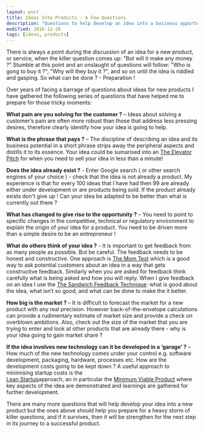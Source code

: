 ```yaml
---
layout: post
title: Ideas Into Products - A Few Questions
description: "Questions to help develop an idea into a business opportunity."
modified: 2016-12-26
tags: [ideas, products]
---
```


There is always a point during the discussion of an idea for a new product, or service, when the killer question comes up: "But will it make any money ?" Stumble at this point and an onslaught of questions will follow: "Who is gong to buy it ?", "Why will they buy it ?", and so on until the idea is riddled and gasping. So what can be done ? - Preparation !

Over years of facing a barrage of questions about ideas for new products I have gathered the following series of questions that have helped me to prepare for those tricky moments:

<b>What pain are you solving for the customer ?</b> – Ideas about solving a customer’s
pain are often more robust than those that address less pressing desires, therefore clearly identify how your idea is going to help.

<b>What is the phrase that pays ?</b> – The discipline of describing an idea and its business potential in a short phrase strips away the peripheral aspects and
distills it to its essence. Your idea could be sumarised into an
<a href="http://www.bloomberg.com/news/articles/2007-06-18/the-perfect-elevator-pitchbusinessweek-business-news-stock-market-and-financial-advice">The Elevator Pitch</a> for when you need to sell your idea in less than a minute!

<b>Does the idea already exist ?</b> - Enter Google search ( or other search engines of your choice ) - check that the idea is not already a product. My experience is that for every 100 ideas that I have had then 99 are already either under development or are products being sold. If the product already exists don't give up ! Can your idea be adapted to be better than what is currently out there ?

<b>What has changed to give rise to the opportunity ?</b> – You need to point to
specific changes in the competitive, technical or regulatory environment to explain the
origin of your idea for a product. You need to be driven more than a simple desire to be
an entrepreneur !   

<b>What do others think of your idea ?</b> - It is important to get feedback from as many people as possible. But be careful. The feedback needs to be honest and constructive. One approach is
<a href="http://www.slideshare.net/xamde/summary-of-the-mom-test" >The Mom Test</a> which is a good way to ask potential customers about an idea in a way that gets constructive feedback. Similarly when you are asked for feedback think carefully what is being asked and how you will reply. When I give feedback on an idea I use the
<a href="http://www.rightattitudes.com/2008/02/20/sandwich-feedback-technique/">The Sandwich Feedback Technique</a>: what is good about the idea, what isn’t so good, and what can be done to make the it better.

<b>How big is the market ?</b> – It is difficult to forecast the market for a new
product with any real precision. However back-of-the-envelope calculations can provide
a rudimentary estimate of market size and provide a check on overblown ambitions. Also, check out the size of the market that you are trying to enter and look at other products that are already there - why is your idea going to gain market share ?

<b>If the idea involves new technology can it be developed in a ‘garage’ ?</b> – How much of the new technology comes under your control e.g. software development, packaging,
hardware, processes etc. How are the development costs going to be kept down ? A useful approach to minimising startup costs is the  
<a href="http://theleanstartup.com/principles">Lean Startup</a>approach, an in particular the <a href="https://en.wikipedia.org/wiki/Minimum_viable_product">Minimum Viable Product</a>
where key aspects of the idea are demonstrated and learnings are gathered for further development.

There are many more questions that will help develop your idea into a new product but the ones above should help you prepare for a heavy storm of killer questions, and if it survives, then it will be strengthen for the next step in its journey to a successful product.
